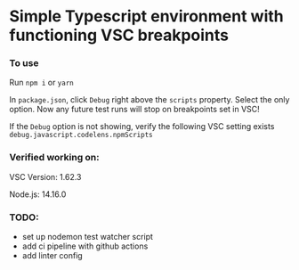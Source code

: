 # Simple Typescript environment with functioning VSC breakpoints


### To use
Run `npm i` or `yarn`

In `package.json`, click `Debug` right above the `scripts` property. Select the only option. Now any future test runs will stop on breakpoints set in VSC!

If the `Debug` option is not showing, verify the following VSC setting exists `debug.javascript.codelens.npmScripts`


### Verified working on:
VSC Version: 1.62.3

Node.js: 14.16.0


### TODO:
- set up nodemon test watcher script
- add ci pipeline with github actions
- add linter config